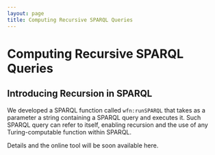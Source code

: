 ```yaml
---
layout: page
title: Computing Recursive SPARQL Queries
---
```


Computing Recursive SPARQL Queries
==================================

Introducing Recursion in SPARQL
-------------------------------

We developed a SPARQL function called `wfn:runSPARQL` that takes as a parameter a string containing a SPARQL query and executes it.
Such SPARQL query can refer to itself, enabling recursion and the use of any Turing-computable function within SPARQL.

Details and the online tool will be soon available here.

